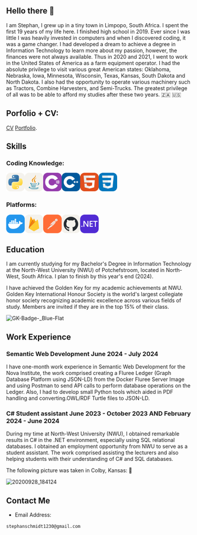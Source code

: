 ## Hello there 👋

I am Stephan, I grew up in a tiny town in Limpopo, South Africa. I spent the first 19 years of my life here. I finished high school in 2019. Ever since I was little I was heavily invested in computers and when I discovered coding, it was a game changer. I had developed a dream to achieve a degree in Information Technology to learn more about my passion, however, the finances were not always available. Thus in 2020 and 2021, I went to work in the United States of America as a farm equipment operator. I had the absolute privilege to visit various great American states: Oklahoma, Nebraska, Iowa, Minnesota, Wisconsin, Texas, Kansas, South Dakota and North Dakota. I also had the opportunity to operate various machinery such as Tractors, Combine Harvesters, and Semi-Trucks. The greatest privilege of all was to be able to afford my studies after these two years. 🇿🇦 :us:



## Porfolio + CV:
[CV](https://drive.google.com/file/d/1hwNiMKEmLtNW6IC5E06W6Xuj-SCzGPLl/view?usp=drive_link)
[Portfolio](https://stephan-schmidt.netlify.app/).





## Skills
### Coding Knowledge:
<img src = "https://raw.githubusercontent.com/tandpfun/skill-icons/65dea6c4eaca7da319e552c09f4cf5a9a8dab2c8/icons/Python-Light.svg" height = 50 width = 50><img src = "https://raw.githubusercontent.com/tandpfun/skill-icons/65dea6c4eaca7da319e552c09f4cf5a9a8dab2c8/icons/Java-Light.svg" height = 50 width = 50><img src = "https://raw.githubusercontent.com/tandpfun/skill-icons/65dea6c4eaca7da319e552c09f4cf5a9a8dab2c8/icons/CS.svg" height = 50 width = 50><img src = "https://raw.githubusercontent.com/tandpfun/skill-icons/65dea6c4eaca7da319e552c09f4cf5a9a8dab2c8/icons/CPP.svg" height = 50 width = 50><img src = "https://raw.githubusercontent.com/tandpfun/skill-icons/65dea6c4eaca7da319e552c09f4cf5a9a8dab2c8/icons/HTML.svg" height = 50 width = 50><img src = "https://raw.githubusercontent.com/tandpfun/skill-icons/65dea6c4eaca7da319e552c09f4cf5a9a8dab2c8/icons/CSS.svg" height = 50 width = 50>

### Platforms:
<img src = "https://raw.githubusercontent.com/tandpfun/skill-icons/65dea6c4eaca7da319e552c09f4cf5a9a8dab2c8/icons/Docker.svg" height = 50 width = 50><img src = "https://raw.githubusercontent.com/tandpfun/skill-icons/65dea6c4eaca7da319e552c09f4cf5a9a8dab2c8/icons/Firebase-Light.svg" height = 50 width = 50><img src = "https://raw.githubusercontent.com/tandpfun/skill-icons/65dea6c4eaca7da319e552c09f4cf5a9a8dab2c8/icons/Postman.svg" height = 50 width = 50><img src = "https://raw.githubusercontent.com/tandpfun/skill-icons/65dea6c4eaca7da319e552c09f4cf5a9a8dab2c8/icons/Github-Light.svg" height = 50 width = 50><img src = "https://raw.githubusercontent.com/tandpfun/skill-icons/65dea6c4eaca7da319e552c09f4cf5a9a8dab2c8/icons/DotNet.svg" height = 50 width = 50>













## Education

I am currently studying for my Bachelor's Degree in Information Technology at the North-West University (NWU) of Potchefstroom, located in North-West, South Africa. I plan to finish by this year's end (2024).

I have achieved the Golden Key for my academic achievements at NWU. Golden Key International Honour Society is the world's largest collegiate honor society recognizing academic excellence across various fields of study. Members are invited if they are in the top 15% of their class.

![GK-Badge-_Blue-Flat](https://github.com/Schmidt1230/Schmidt1230/assets/143713572/2ed71808-4b75-4b8c-b247-df89962a1dba)

## Work Experience
### Semantic Web Development June 2024 - July 2024
I have one-month work experience in Semantic Web Development for the Nova Institute, the work comprised creating a Fluree Ledger (Graph Database Platform using JSON-LD) from the Docker Fluree Server Image and using Postman to send API calls to perform database operations on the Ledger. Also, I had to develop small Python tools which aided in PDF handling and converting.OWL/RDF Turtle files to JSON-LD. 

### C# Student assistant June 2023 - October 2023 AND February 2024 - June 2024
During my time at North-West University (NWU), I obtained remarkable results in C# in the .NET environment, especially using SQL relational databases. I obtained an employment opportunity from NWU to serve as a student assistant. The work comprised assisting the lecturers and also helping students with their understanding of C# and SQL databases. 

The following picture was taken in Colby, Kansas: :tractor:

![20200928_184124](https://github.com/Schmidt1230/Schmidt1230/assets/143713572/15dfcc9e-5096-46d3-be19-c06d3c21fadd)

## Contact Me

- Email Address: 

<pre>
<code id="email-command">stephanschmidt1230@gmail.com</code>
</pre>



